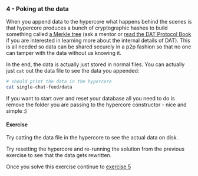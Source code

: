 ### 4 - Poking at the data

When you append data to the hypercore what happens behind the scenes is that hypercore produces a bunch of cryptographic hashes to build something called [a Merkle tree](https://datprotocol.github.io/book/ch01-02-merkle-tree.html) (ask a mentor or [read the DAT Protocol Book](https://datprotocol.github.io/book/) if you are interested in learning more about the internal details of DAT). This is all needed so data can be shared securely in a p2p fashion so that no one can tamper with the data without us knowing it.

In the end, the data is actually just stored in normal files. You can actually just `cat` out the data file to see the data you appended:

```sh
# should print the data in the hypercore
cat single-chat-feed/data
```

If you want to start over and reset your database all you need to do is remove the folder you are passing to the hypercore constructor - nice and simple :)

#### Exercise

Try catting the data file in the hypercore to see the actual data on disk.

Try resetting the hypercore and re-running the solution from the previous exercise to see that the data gets rewritten.

Once you solve this exercise continue to [exercise 5](05.html)
